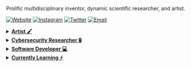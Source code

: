 Prolific multidisciplinary inventor, dynamic scientific researcher, and artist.

 [![Website](https://img.shields.io/badge/Website-3776AB?style=for-the-badge)](https://auliyanirachma.blogspot.com)
 [![Instagram](https://img.shields.io/badge/Instagram-E4405F?style=for-the-badge&logo=instagram&logoColor=white)](https://www.instagram.com/alyn.rchm)
 [![Twitter](https://img.shields.io/badge/Twitter-1DA1F2?style=for-the-badge&logo=twitter&logoColor=white)](https://twitter.com/Auliyanirchm)
 [![Email](https://img.shields.io/badge/Email-8B89CC?style=for-the-badge&logo=protonmail&logoColor=white)](mailto:nurauliyanirachma00@gmail.com)

<details>

<summary><b><u>Artist 🖌️</u></b></summary>

I express creatively to create works of art in visual arts or digital arts

- 🌹 [art](https://instagram.com/mrs_liyeon): A something for the expression of feelings

</details>

<details>

<summary><b><u>Cybersecurity Researcher 🔒</u></b></summary>

I develop aerospace, microcontroller, and reconnaissance cybersecurity tools in Python, C, and Golang. 

- 🗺  [DroneXtract](https://github.com/liyeonliy/DroneXtract): Digital forensics suite for DJI drones 
- 🔎  [netspionage](https://github.com/liyeonliy/netspionage): Network Analysis utility that performs network scanning, OSINT, and attack detection
- 📡  [n-RFi Monitor](https://github.com/liyeonliy/nRFi-Monitor): A 2.4GHz WiFi Traffic Analyzer Toolkit made with the D1 Mini and NRF24

</details>

<details>

<summary><b><u>Software Developer 💻</u></b></summary>

I code websites, mobile apps, command line tools, and utilities. I have extensive experience working frameworks, tools, and languages. I am experienced in 18 programming languages. 

- 🎨  [designr](https://github.com/liyeonliy/designr): Chrome extension that inspects CSS styles and saves snapshots of web designs
- ⌚️ [Pocket CPR](https://github.com/liyeonliy/Pocket_CPR): Apple Watch app that teaches the basics of CPR
- 👾 [Magenta](https://github.com/liyeonliy/Magenta): An organized and efficient programming language made using Java

</details>

<details>

<summary><b><u>Currently Learning ⚡️</u></b></summary>

I am interested in too many things spanning the realms of science, arts, sociology, philosophy, criminology and engineering for my own good.
Probably stuck in a rabbit hole somewhere within the deep expanse of the cosmos 🐰🌌

- Artistic art that uses a variety of digital technologies
- Bioelectricity & Bioelectric RF Interfaces & Consciousness 
- AI & Web3 & Quantum Mechanics
- Anything Electromagnetism Related 
- Computational Semantics & Linguistics
- Artificial & Computational Intelligence
- Cybernetics
- Photonics & Optics & Information / Communication Theory

</details>
